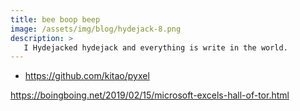 ```yaml
---
title: bee boop beep
image: /assets/img/blog/hydejack-8.png
description: >
   I Hydejacked hydejack and everything is write in the world.
---
```



- https://github.com/kitao/pyxel





https://boingboing.net/2019/02/15/microsoft-excels-hall-of-tor.html
